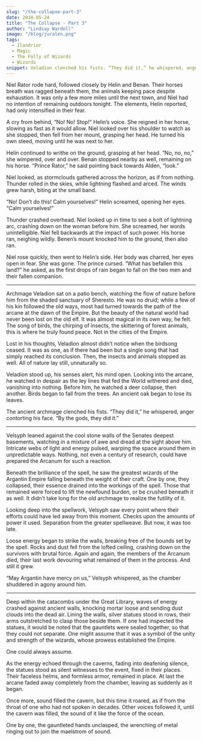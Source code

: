 ```yaml
---
slug: "/the-collapse-part-3"
date: 2018-05-24
title: "The Collapse - Part 3"
author: "Lindsay Wardell"
image: "/blog/juralen.png"
tags:
  - Ilandrior
  - Magic
  - The Folly of Wizards
  - Wizards
snippet: Veladion clenched his fists. “They did it,” he whispered, anger contorting his face. “By the gods, they did it.”
---
```

Niel Rator rode hard, followed closely by Helin and Benan. Their horses breath was ragged beneath them, the animals keeping pace despite exhaustion. It was only a few more miles until the next town, and Niel had no intention of remaining outdoors tonight. The elements, Helin reported, had only intensified in their fear.

A cry from behind, “No! No! Stop!” Helin’s voice. She reigned in her horse, slowing as fast as it would allow. Niel looked over his shoulder to watch as she stopped, then fell from her mount, grasping her head. He turned his own steed, moving until he was next to her.

Helin continued to writhe on the ground, grasping at her head. “No, no, no,” she wimpered, over and over. Benan stopped nearby as well, remaining on his horse. “Prince Rator,” he said pointing back towards Alden, “look.”

Niel looked, as stormclouds gathered across the horizon, as if from nothing. Thunder rolled in the skies, while lightning flashed and arced. The winds grew harsh, biting at the small band.

“No! Don’t do this! Calm yourselves!” Helin screamed, opening her eyes. “Calm yourselves!”

Thunder crashed overhead. Niel looked up in time to see a bolt of lightning arc, crashing down on the woman before him. She screamed, her words unintelligible. Niel fell backwards at the impact of such power. His horse ran, neighing wildly. Benen’s mount knocked him to the ground, then also ran.

Niel rose quickly, then went to Helin’s side. Her body was charred, her eyes open in fear. She was gone. The prince cursed. “What has befallen this land?” he asked, as the first drops of rain began to fall on the two men and their fallen companion.

* * *

Archmage Veladion sat on a patio bench, watching the flow of nature before him from the shaded sanctuary of Sheresto. He was no druid; while a few of his kin followed the old ways, most had turned towards the path of the arcane at the dawn of the Empire. But the beauty of the natural world had never been lost on the old elf. It was almost magical in its own way, he felt. The song of birds, the chirping of insects, the skittering of forest animals, this is where he truly found peace. Not in the cities of the Empire.

Lost in his thoughts, Veladion almost didn’t notice when the birdsong ceased. It was as one, as if there had been but a single song that had simply reached its conclusion. Then, the insects and animals stopped as well. All of nature lay still, unnaturally so.

Veladion stood up, his senses alert, his mind open. Looking into the arcane, he watched in despair as the ley lines that fed the World withered and died, vanishing into nothing. Before him, he watched a deer collapse, then another. Birds began to fall from the trees. An ancient oak began to lose its leaves.

The ancient archmage clenched his fists. “They did it,” he whispered, anger contorting his face. “By the gods, they did it.”

* * *

Velsyph leaned against the cool stone walls of the Senates deepest basements, watching in a mixture of awe and dread at the sight above him. Intricate webs of light and energy pulsed, warping the space around them in unpredictable ways. Nothing, not even a century of research, could have prepared the Arcanum for such a reaction.

Beneath the brilliance of the spell, he saw the greatest wizards of the Argantin Empire falling beneath the weight of their craft. One by one, they collapsed, their essence drained into the workings of the spell. Those that remained were forced to lift the newfound burden, or be crushed beneath it as well. It didn’t take long for the old archmage to realize the futility of it.

Looking deep into the spellwork, Velsyph saw every point where their efforts could have led away from this moment. Checks upon the amounts of power it used. Separation from the greater spellweave. But now, it was too late.

Loose energy began to strike the walls, breaking free of the bounds set by the spell. Rocks and dust fell from the lofted ceiling, crashing down on the survivors with brutal force. Again and again, the members of the Arcanum died, their last work devouring what remained of them in the process. And still it grew.

“May Argantin have mercy on us,” Velsyph whispered, as the chamber shuddered in agony around him.

* * *

Deep within the catacombs under the Great Library, waves of energy crashed against ancient walls, knocking mortar loose and sending dust clouds into the dead air. Lining the walls, silver statues stood in rows, their arms outstretched to clasp those beside them. If one had inspected the statues, it would be noted that the gauntlets were sealed together, so that they could not separate. One might assume that it was a symbol of the unity and strength of the wizards, whose prowess established the Empire.

One could always assume.

As the energy echoed through the caverns, fading into deafening silence, the statues stood as silent witnesses to the event, fixed in their places. Their faceless helms, and formless armor, remained in place. At last the arcane faded away completely from the chamber, leaving as suddenly as it began.

Once more, sound filled the cavern, but this time it roared, as if from the throat of one who had not spoken in decades. Other voices followed it, until the cavern was filled, the sound of it like the force of the ocean.

One by one, the gauntleted hands unclasped, the wrenching of metal ringing out to join the maelstrom of sound.